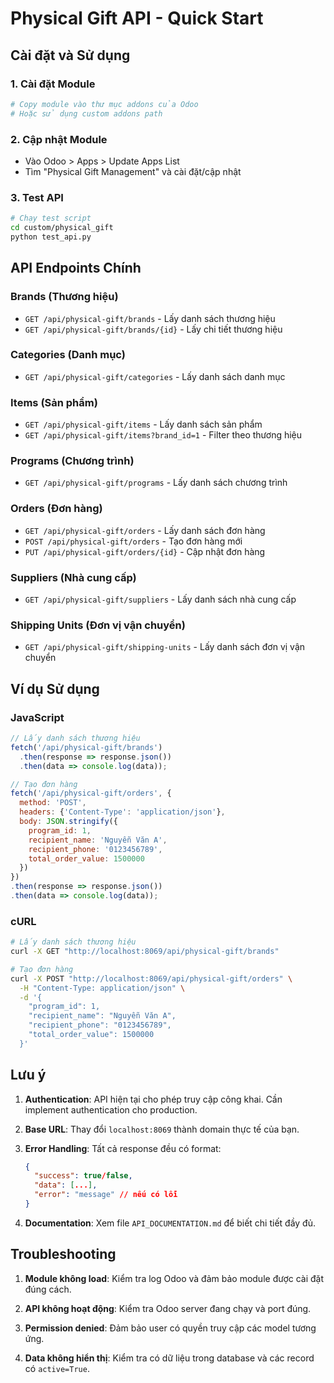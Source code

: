 # Physical Gift API - Quick Start

## Cài đặt và Sử dụng

### 1. Cài đặt Module
```bash
# Copy module vào thư mục addons của Odoo
# Hoặc sử dụng custom addons path
```

### 2. Cập nhật Module
- Vào Odoo > Apps > Update Apps List
- Tìm "Physical Gift Management" và cài đặt/cập nhật

### 3. Test API
```bash
# Chạy test script
cd custom/physical_gift
python test_api.py
```

## API Endpoints Chính

### Brands (Thương hiệu)
- `GET /api/physical-gift/brands` - Lấy danh sách thương hiệu
- `GET /api/physical-gift/brands/{id}` - Lấy chi tiết thương hiệu

### Categories (Danh mục)
- `GET /api/physical-gift/categories` - Lấy danh sách danh mục

### Items (Sản phẩm)
- `GET /api/physical-gift/items` - Lấy danh sách sản phẩm
- `GET /api/physical-gift/items?brand_id=1` - Filter theo thương hiệu

### Programs (Chương trình)
- `GET /api/physical-gift/programs` - Lấy danh sách chương trình

### Orders (Đơn hàng)
- `GET /api/physical-gift/orders` - Lấy danh sách đơn hàng
- `POST /api/physical-gift/orders` - Tạo đơn hàng mới
- `PUT /api/physical-gift/orders/{id}` - Cập nhật đơn hàng

### Suppliers (Nhà cung cấp)
- `GET /api/physical-gift/suppliers` - Lấy danh sách nhà cung cấp

### Shipping Units (Đơn vị vận chuyển)
- `GET /api/physical-gift/shipping-units` - Lấy danh sách đơn vị vận chuyển

## Ví dụ Sử dụng

### JavaScript
```javascript
// Lấy danh sách thương hiệu
fetch('/api/physical-gift/brands')
  .then(response => response.json())
  .then(data => console.log(data));

// Tạo đơn hàng
fetch('/api/physical-gift/orders', {
  method: 'POST',
  headers: {'Content-Type': 'application/json'},
  body: JSON.stringify({
    program_id: 1,
    recipient_name: 'Nguyễn Văn A',
    recipient_phone: '0123456789',
    total_order_value: 1500000
  })
})
.then(response => response.json())
.then(data => console.log(data));
```

### cURL
```bash
# Lấy danh sách thương hiệu
curl -X GET "http://localhost:8069/api/physical-gift/brands"

# Tạo đơn hàng
curl -X POST "http://localhost:8069/api/physical-gift/orders" \
  -H "Content-Type: application/json" \
  -d '{
    "program_id": 1,
    "recipient_name": "Nguyễn Văn A",
    "recipient_phone": "0123456789",
    "total_order_value": 1500000
  }'
```

## Lưu ý

1. **Authentication**: API hiện tại cho phép truy cập công khai. Cần implement authentication cho production.

2. **Base URL**: Thay đổi `localhost:8069` thành domain thực tế của bạn.

3. **Error Handling**: Tất cả response đều có format:
   ```json
   {
     "success": true/false,
     "data": [...],
     "error": "message" // nếu có lỗi
   }
   ```

4. **Documentation**: Xem file `API_DOCUMENTATION.md` để biết chi tiết đầy đủ.

## Troubleshooting

1. **Module không load**: Kiểm tra log Odoo và đảm bảo module được cài đặt đúng cách.

2. **API không hoạt động**: Kiểm tra Odoo server đang chạy và port đúng.

3. **Permission denied**: Đảm bảo user có quyền truy cập các model tương ứng.

4. **Data không hiển thị**: Kiểm tra có dữ liệu trong database và các record có `active=True`. 